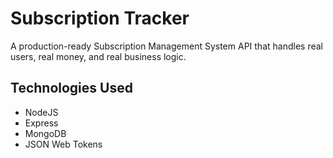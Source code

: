 # Subscription Tracker
A production-ready Subscription Management System API that handles real users, real money, and real business logic.

## Technologies Used
* NodeJS
* Express
* MongoDB
* JSON Web Tokens